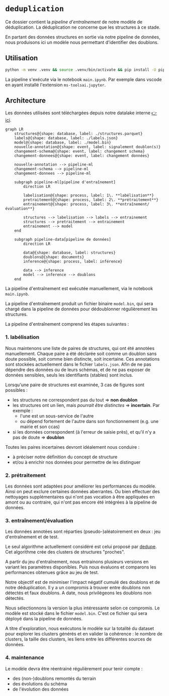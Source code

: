 # `deduplication`

Ce dossier contient la *pipeline d'entraînement* de notre modèle de déduplication. La déduplication ne concerne que les structures à ce stade.

En partant des données structures en sortie via notre pipeline de données, nous produisons ici un modèle nous permettant d'identifier des doublons.

## Utilisation

```bash
python -m venv .venv && source .venv/bin/activate && pip install -U pip wheel setuptools && pip install -e .
```

La pipeline s'exécute via le notebook `main.ipynb`. Par exemple dans vscode en ayant installé l'extension `ms-toolsai.jupyter`.

## Architecture

Les données utilisées sont téléchargées depuis notre datalake interne [👉 ici](https://console.scaleway.com/object-storage/buckets/fr-par/data-inclusion-datalake-prod-grand-titmouse/files/data/marts/).

```mermaid
graph LR
    structures@{shape: database, label: ./structures.parquet}
    labels@{shape: database, label: ./labels.json}
    model@{shape: database, label: ./model.bin}
    nouvelle-annotation@{shape: event, label: signalement doublon(s)}
    changement-schema@{shape: event, label: changement schema}
    changement-donnees@{shape: event, label: changement données}

    nouvelle-annotation --> pipeline-ml
    changement-schema --> pipeline-ml
    changement-donnees --> pipeline-ml

    subgraph pipeline-ml[pipeline d'entraînement]
        direction LR

        labelisation@{shape: process, label: 1\. **labélisation**}
        pretraitement@{shape: process, label: 2\. **prétraitement**}
        entrainement@{shape: process, label: 3\. **entraînement/évaluation**}

        structures --> labelisation --> labels --> entrainement
        structures --> pretraitement --> entrainement
        entrainement --> model
    end

    subgraph pipeline-data[pipeline de données]
        direction LR

        data@{shape: database, label: structures}
        doublons@{shape: documents}
        inference@{shape: process, label: inférence}

        data --> inference
        model --> inference --> doublons
    end
```

La pipeline d'entraînement est exécutée manuellement, via le notebook `main.ipynb`.

La pipeline d'entraînement produit un fichier binaire `model.bin`, qui sera chargé dans la pipeline de données pour dédoublonner régulièrement les structures.

La pipeline d'entraînement comprend les étapes suivantes :

### 1. labélisation

Nous maintenons une liste de paires de structures, qui ont été annotées manuellement. Chaque paire a été déclarée soit comme un doublon sans doute possible, soit comme bien distincte, soit incertaine. Ces annotations sont stockées actuellement dans le fichier `labels.json`. Afin de ne pas dépendre des données ou de leurs schémas, et de ne pas exposer de données sensibles, seuls les identifiants (stables) sont inclus.

Lorsqu'une paire de structures est examinée, 3 cas de figures sont possibles :

* les structures ne correspondent pas du tout => **non doublon**
* les structures ont un lien, mais *pourrait être distinctes* => **incertain**. Par exemple :
    * l'une est un sous-service de l'autre
    * ou dépend fortement de l'autre dans son fonctionnement (e.g. une mairie et son ccas)
* si les données correspondent (à l'erreur de saisie près), et qu'il n'y a pas de doute => **doublon**

Toutes les paires incertaines devront idéalement nous conduire :

* à préciser notre définition du concept de structure
* et/ou à enrichir nos données pour permettre de les distinguer

### 2. prétraitement

Les données sont adaptées pour améliorer les performances du modèle. Ainsi on peut exclure certaines données aberrantes. Ou bien effectuer des nettoyages supplémentaires qui n'ont pas vocation à être appliquées en amont ou au contraire, qui n'ont pas encore été intégrées à la pipeline de données.

### 3. entraînement/évaluation

Les données annotées sont réparties (pseudo-)aléatoirement en deux : jeu d'entraînement et de test.

Le seul algorithme actuellement considéré est celui proposé par [dedupe](https://github.com/dedupeio/dedupe). Cet algorithme crée des clusters de structures "proches".

A partir du jeu d'entraînement, nous entrainons plusieurs versions en variant les paramètres disponibles. Puis nous évaluons et comparons les performances obtenues grâce au jeu de test.

Notre objectif est de minimiser l'impact négatif cumulé des doublons et de notre déduplication. Il y a un compromis à trouver entre doublons non détectés et faux doublons. A date, nous privilégeons les doublons non détectés.

Nous sélectionnons la version la plus intéressante selon ce compromis. Le modèle est stocké dans le fichier `model.bin`. C'est ce fichier qui sera déployé dans la pipeline de données.

A titre d'exploration, nous exécutons le modèle sur la totalité du dataset pour explorer les clusters générés et en valider la cohérence : le nombre de clusters, la taille des clusters, les liens entre les différentes sources de données.

### 4. maintenance

Le modèle devra être réentrainé régulièrement pour tenir compte :

* des (non-)doublons remontés du terrain
* des évolutions du schéma
* de l'évolution des données
